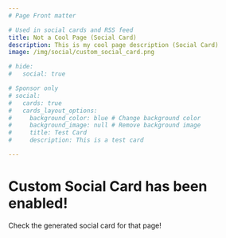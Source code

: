 ```yaml
---
# Page Front matter

# Used in social cards and RSS feed
title: Not a Cool Page (Social Card)
description: This is my cool page description (Social Card)
image: /img/social/custom_social_card.png

# hide:
#   social: true

# Sponsor only
# social:
#   cards: true
#   cards_layout_options:
#     background_color: blue # Change background color
#     background_image: null # Remove background image
#     title: Test Card
#     description: This is a test card

---
```

# Custom Social Card has been enabled!

Check the generated social card for that page!

